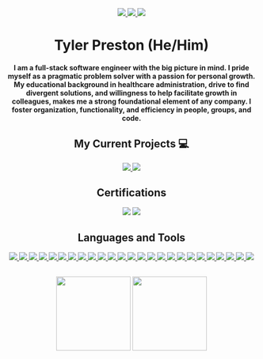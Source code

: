 <div align="center">
  <!--  About Me  -->
  <div>
    <a href="https://www.linkedin.com/in/tylerjpreston/"><img src="https://img.shields.io/badge/-LinkedIn-0077B5?style=flat-square&logo=LinkedIn&logoColor=white" />  </a>
    <a href="https://github.com/tjpreston96"><img src="https://img.shields.io/github/followers/tjpreston96?color=black&label=GitHub&logo=GitHub&logoColor=white&style=flat-square" />  </a>
    <a href="mailto: tpreston96@gmail.com"><img src="https://img.shields.io/badge/-Gmail-D14836?style=flat-square&logo=Gmail&logoColor=white" />  </a>
  </div>
  
  <h1> Tyler Preston (He/Him) </h1>
  <h4> I am a full-stack software engineer with the big picture in mind. I pride myself as a pragmatic problem solver with a passion for personal growth. My educational background in healthcare administration, drive to find divergent solutions, and willingness to help facilitate growth in colleagues, makes me a strong foundational element of any company. I foster organization, functionality, and efficiency in people, groups, and code. </h4>
  
  
  <!--  Current Projects  -->
  <h2> My Current Projects 💻 </h2>
  
  <a href="https://github.com/tjpreston96/home_manager">
    <img src="https://github-readme-stats.vercel.app/api/pin/?username=tjpreston96&repo=home_manager&theme=dark" />
  </a>
    
  <a href="https://github.com/tjpreston96/HackerRank_Solutions">
    <img src="https://github-readme-stats.vercel.app/api/pin/?username=tjpreston96&repo=HackerRank_Solutions&theme=dark" />
  </a>
  
  <!--  Certifications  -->
  <h2 align="center"> Certifications </h2>
  
  <img src='https://images.credly.com/size/150x150/images/0e284c3f-5164-4b21-8660-0d84737941bc/image.png' />
  <img src='https://images.credly.com/size/150x150/images/59b78dac-c708-46c6-986b-a918efeb1606/IBM_Garage_Method_for_Cloud_-_Advocate.png' />
  
  
  <!--  Languages and Tools  -->
  <h2> Languages and Tools </h2>
  
  <div>
    <a href="#"><img src="https://img.shields.io/badge/-HTML5-E34F26?style=flat-square&logo=html5&logoColor=white" />  </a>
    <a href="#"><img src="https://img.shields.io/badge/-CSS3-1572B6?style=flat-square&logo=css3" />  </a>
    <a href="#"><img src="https://img.shields.io/badge/-JavaScript-F7DF1E?style=flat-square&logo=javascript&logoColor=black" />  </a>
    <a href="#"><img src="https://img.shields.io/badge/-React-61DAFB?style=flat-square&logo=React&logoColor=black" />  </a>
    <a href="#"><img src="https://img.shields.io/badge/-NodeJS-339933?style=flat-square&logo=Node.js&logoColor=white" />  </a>
    <a href="#"><img src="https://img.shields.io/badge/-Python3-3776AB?style=flat-square&logo=Python&logoColor=white" />  </a>
    <a href="#"><img src="https://img.shields.io/badge/-Django-092E20?style=flat-square&logo=django" />  </a>
    <a href="#"><img src="https://img.shields.io/badge/-Docker-008ee6?style=flat-square&logo=docker&logoColor=white" />  </a>
    <a href="#"><img src="https://img.shields.io/badge/-Kubernetes-326ce5?style=flat-square&logo=kubernetes&logoColor=white" />  </a>
    <a href="#"><img src="https://img.shields.io/badge/-AWS-black?style=flat-square&logo=amazon&logoColor=FF9900" />  </a>
    <a href="#"><img src="https://img.shields.io/badge/-Travis_CI-white?style=flat-square&logo=travis" />  </a>
    <a href="#"><img src="https://img.shields.io/badge/-PostgreSQL-336791?style=flat-square&logo=postgresql" />  </a>
    <a href="#"><img src="https://img.shields.io/badge/-MongoDB-white?style=flat-square&logo=mongodb" />  </a>
    <a href="#"><img src="https://img.shields.io/badge/-Bootstrap-563D7C?style=flat-square&logo=bootstrap&logoColor=white" />  </a>
    <a href="#"><img src="https://img.shields.io/badge/-Material_UI-0081CB?style=flat-square&logo=material-ui" />  </a>
    <a href="#"><img src="https://img.shields.io/badge/-Semantic_UI-16aea4?style=flat-square&logo=semantic-ui" />  </a>
    <a href="#"><img src="https://img.shields.io/badge/-Git-black?style=flat-square&logo=git" />  </a>
    <a href="#"><img src="https://img.shields.io/badge/-Postman-FF6C37?style=flat-square&logo=Postman&logoColor=white" />  </a>
    <a href="#"><img src="https://img.shields.io/badge/-Heroku-430098?style=flat-square&logo=heroku" />  </a>
    <a href="#"><img src="https://img.shields.io/badge/-Excel-217346?style=flat-square&logo=Microsoft-Excel&logoColor=white" />  </a>
    <a href="#"><img src="https://img.shields.io/badge/-Markdown-000000?style=flat-square&logo=Markdown&logoColor=white" />  </a>
    <a href="#"><img src="https://img.shields.io/badge/-Trello-0079BF?style=flat-square&logo=Trello&logoColor=white" />  </a>
    <a href="#"><img src="https://img.shields.io/badge/-VS_Code-007ACC?style=flat-square&logo=visual-studio-code" />  </a>
    <a href="#"><img src="https://img.shields.io/badge/-Slack-4A154B?style=flat-square&logo=slack" />  </a>
    <a href="#"><img src="https://img.shields.io/badge/-Zoom-2D8CFF?style=flat-square&logo=zoom&logoColor=white" />  </a>
  </div>
  
  
  <!--  GitHub Stats  -->
  <h2></h2>
  <p>
    <img  src="https://github-readme-stats.vercel.app/api?username=tjpreston96&include_all_commits=true&count_private=true&show_icons=true&theme=dark"  height='150' align='center'/>
    <img  src="https://github-readme-stats.vercel.app/api/top-langs/?username=tjpreston96&layout=compact&theme=dark" height='150' align='center'/> 
  </p>
 </div>






